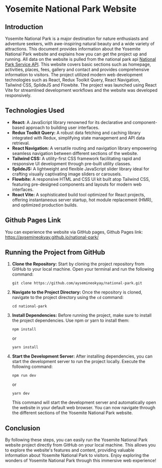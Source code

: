 # Yosemite National Park Website

## Introduction

Yosemite National Park is a major destination for nature enthusiasts and adventure seekers, with awe-inspiring natural beauty and a wide variety of attractions. This document provides information about the Yosemite National Park website and explains how you can get the project up and running. All data on the website is pulled from the national park api [National Park Service API](https://www.nps.gov/subjects/developer/api-documentation.htm). This website covers basic sections such as homepage, activities, places, fees, gallery and contact and provides comprehensive information to visitors. The project utilized modern web development technologies such as React, Redux Toolkit Query, React Navigation, Tailwind CSS, SplideJS and Flowbite. The project was launched using React Vite for streamlined development workflows and the website was developed responsively.

## Technologies Used

- **React:** A JavaScript library renowned for its declarative and component-based approach to building user interfaces.
- **Redux Toolkit Query:** A robust data fetching and caching library integrated with Redux, simplifying state management and API data retrieval.
- **React Navigation:** A versatile routing and navigation library empowering seamless navigation between different sections of the website.
- **Tailwind CSS:** A utility-first CSS framework facilitating rapid and responsive UI development through pre-built utility classes.
- **SplideJS:** A lightweight and flexible JavaScript slider library ideal for crafting visually captivating image sliders or carousels.
- **Flowbite:** A responsive HTML and CSS UI kit built atop Tailwind CSS, featuring pre-designed components and layouts for modern web interfaces.
- **React Vite:** A sophisticated build tool optimized for React projects, offering instantaneous server startup, hot module replacement (HMR), and optimized production builds.
  
## Github Pages Link

You can experience the website via GitHub pages, Github Pages link: https://aysemineokyay.github.io/national-park/

## Running the Project from GitHub

1. **Clone the Repository:** Start by cloning the project repository from GitHub to your local machine. Open your terminal and run the following command:

   ```
   git clone https://github.com/aysemineokyay/national-park.git
   ```

2. **Navigate to the Project Directory:** Once the repository is cloned, navigate to the project directory using the `cd` command:
   ```
   cd national-park
   ```
3. **Install Dependencies:** Before running the project, make sure to install the project dependencies. Use npm or yarn to install them:
   ```
   npm install
   ```
   or
   ```
   yarn install
   ```
4. **Start the Development Server:** After installing dependencies, you can start the development server to run the project locally. Execute the following command:
   ```
   npm run dev
   ```
   or
   ```
   yarn dev
   ```
   This command will start the development server and automatically open the website in your default web browser. You can now navigate through the different sections of the Yosemite National Park website.

## Conclusion

By following these steps, you can easily run the Yosemite National Park website project directly from GitHub on your local machine. This allows you to explore the website's features and content, providing valuable information about Yosemite National Park to visitors. Enjoy exploring the wonders of Yosemite National Park through this immersive web experience!
